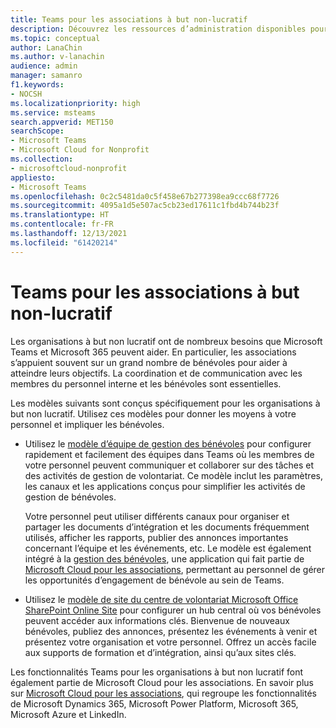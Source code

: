 ```yaml
---
title: Teams pour les associations à but non-lucratif
description: Découvrez les ressources d’administration disponibles pour gérer et tirer le meilleur partie de Teams au nom de votre organisation à but non lucratif.
ms.topic: conceptual
author: LanaChin
ms.author: v-lanachin
audience: admin
manager: samanro
f1.keywords:
- NOCSH
ms.localizationpriority: high
ms.service: msteams
search.appverid: MET150
searchScope:
- Microsoft Teams
- Microsoft Cloud for Nonprofit
ms.collection:
- microsoftcloud-nonprofit
appliesto:
- Microsoft Teams
ms.openlocfilehash: 0c2c5481da0c5f458e67b277398ea9ccc68f7726
ms.sourcegitcommit: 4095a1d5e507ac5cb23ed17611c1fbd4b744b23f
ms.translationtype: HT
ms.contentlocale: fr-FR
ms.lasthandoff: 12/13/2021
ms.locfileid: "61420214"
---
```

# <a name="teams-for-nonprofit-organizations"></a>Teams pour les associations à but non-lucratif

Les organisations à but non lucratif ont de nombreux besoins que Microsoft Teams et Microsoft 365 peuvent aider. En particulier, les associations s’appuient souvent sur un grand nombre de bénévoles pour aider à atteindre leurs objectifs. La coordination et de communication avec les membres du personnel interne et les bénévoles sont essentielles.

Les modèles suivants sont conçus spécifiquement pour les organisations à but non lucratif. Utilisez ces modèles pour donner les moyens à votre personnel et impliquer les bénévoles.

- Utilisez le [modèle d’équipe de gestion des bénévoles](../team-templates-nonprofit.md) pour configurer rapidement et facilement des équipes dans Teams où les membres de votre personnel peuvent communiquer et collaborer sur des tâches et des activités de gestion de volontariat. Ce modèle inclut les paramètres, les canaux et les applications conçus pour simplifier les activités de gestion de bénévoles.

    Votre personnel peut utiliser différents canaux pour organiser et partager les documents d’intégration et les documents fréquemment utilisés, afficher les rapports, publier des annonces importantes concernant l’équipe et les événements, etc. Le modèle est également intégré à la [gestion des bénévoles](/dynamics365/industry/nonprofit/volunteer-management-use), une application qui fait partie de [Microsoft Cloud pour les associations](/industry/nonprofit), permettant au personnel de gérer les opportunités d’engagement de bénévole au sein de Teams.

- Utilisez le [modèle de site du centre de volontariat Microsoft Office SharePoint Online Site](https://support.microsoft.com/office/use-the-sharepoint-volunteer-center-template-b2ddd3b5-eb1a-425d-b059-a51ed9bff819) pour configurer un hub central où vos bénévoles peuvent accéder aux informations clés. Bienvenue de nouveaux bénévoles, publiez des annonces, présentez les événements à venir et présentez votre organisation et votre personnel. Offrez un accès facile aux supports de formation et d’intégration, ainsi qu’aux sites clés.

Les fonctionnalités Teams pour les organisations à but non lucratif font également partie de Microsoft Cloud pour les associations. En savoir plus sur [Microsoft Cloud pour les associations](/industry/nonprofit), qui regroupe les fonctionnalités de Microsoft Dynamics 365, Microsoft Power Platform, Microsoft 365, Microsoft Azure et LinkedIn.